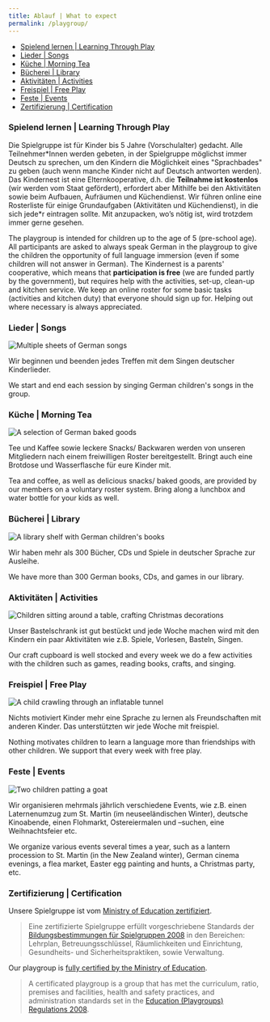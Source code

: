 ```yaml
---
title: Ablauf | What to expect
permalink: /playgroup/
---
```


* [Spielend lernen \| Learning Through Play](#spielend-lernen--learning-through-play)
* [Lieder \| Songs](#lieder--songs)
* [Küche \| Morning Tea](#küche--morning-tea)
* [Bücherei \| Library](#bücherei--library)
* [Aktivitäten \| Activities](#aktivitäten--activities)
* [Freispiel \| Free Play](#freispiel--free-play)
* [Feste \| Events](#feste--events)
* [Zertifizierung \| Certification](#zertifizierung--certification)

### Spielend lernen | Learning Through Play

Die Spielgruppe ist für Kinder bis 5 Jahre (Vorschulalter) gedacht. Alle Teilnehmer\*Innen werden gebeten, in der Spielgruppe möglichst immer Deutsch zu sprechen, um den Kindern die Möglichkeit eines "Sprachbades" zu geben (auch wenn manche Kinder nicht auf Deutsch antworten werden). Das Kindernest ist eine Elternkooperative, d.h. die **Teilnahme ist kostenlos** (wir werden vom Staat gefördert), erfordert aber Mithilfe bei den Aktivitäten sowie beim Aufbauen, Aufräumen und Küchendienst. Wir führen online eine Rosterliste für einige Grundaufgaben (Aktivitäten und Küchendienst), in die sich jede\*r eintragen sollte. Mit anzupacken, wo’s nötig ist, wird trotzdem immer gerne gesehen.

The playgroup is intended for children up to the age of 5 (pre-school age). ​ All participants are asked to always speak German in the playgroup to give the children the opportunity of full language immersion (even if some children will not answer in German). The Kindernest is a parents' cooperative, which means that **participation is free** (we are funded partly by the government), but requires help with the activities, set-up, clean-up and kitchen service. We keep an online roster for some basic tasks (activities and kitchen duty) that everyone should sign up for. Helping out where necessary is always appreciated.

### Lieder | Songs

![Multiple sheets of German songs](/assets/songs.webp)

Wir beginnen und beenden jedes Treffen mit dem Singen deutscher Kinderlieder.

We start and end each session by singing German children's songs in the group.

### Küche | Morning Tea

![A selection of German baked goods](/assets/morning-tea.webp)

​Tee und Kaffee sowie leckere Snacks/ Backwaren werden von unseren Mitgliedern nach einem freiwilligen Roster bereitgestellt. Bringt auch eine Brotdose und Wasserflasche für eure Kinder mit.

Tea and coffee, as well as delicious snacks/ baked goods, are provided by our members on a voluntary roster system. Bring along a lunchbox and water bottle for your kids as well.

### Bücherei | Library

![A library shelf with German children's books](/assets/library.webp)

Wir haben mehr als 300 Bücher, CDs und Spiele in deutscher Sprache zur Ausleihe.

We have more than 300 German books, CDs, and games in our library.

### Aktivitäten | Activities

![Children sitting around a table, crafting Christmas decorations](/assets/activities.webp)

Unser Bastelschrank ist gut bestückt und jede Woche machen wird mit den Kindern ein paar Aktivitäten wie z.B. Spiele, Vorlesen, Basteln, Singen. 

Our craft cupboard is well stocked and every week we do a few activities with the children such as games, reading books, crafts, and singing. 

### Freispiel | Free Play

![A child crawling through an inflatable tunnel](/assets/freeplay.webp)

Nichts motiviert Kinder mehr eine Sprache zu lernen als Freundschaften mit anderen Kinder. Das unterstützten wir jede Woche mit freispiel.

Nothing motivates children to learn a language more than friendships with other children. We support that every week with free play.

### Feste | Events

![Two children patting a goat](/assets/events.webp)

Wir organisieren mehrmals jährlich verschiedene Events, wie z.B. einen Laternenumzug zum St. Martin (im neuseeländischen Winter), deutsche Kinoabende, einen Flohmarkt, Ostereiermalen und –suchen, eine Weihnachtsfeier etc. 

We organize various events several times a year, such as a lantern procession to St. Martin (in the New Zealand winter), German cinema evenings, a flea market, Easter egg painting and hunts, a Christmas party, etc.

### Zertifizierung | Certification

Unsere Spielgruppe ist vom [Ministry of Education zertifiziert](https://www.education.govt.nz/early-childhood/licensing-and-regulations/the-regulatory-framework-for-ece/licensing-criteria/certification-criteria-for-playgroups/playgroups/).

> Eine zertifizierte Spielgruppe erfüllt vorgeschriebene Standards der [Bildungsbestimmungen für Spielgruppen 2008](https://www.legislation.govt.nz/regulation/public/2008/0205/latest/DLM1396401.html) in den Bereichen: Lehrplan, Betreuungsschlüssel, Räumlichkeiten und Einrichtung, Gesundheits- und Sicherheitspraktiken, sowie Verwaltung.

Our playgroup is [fully certified by the Ministry of Education](https://www.education.govt.nz/early-childhood/licensing-and-regulations/the-regulatory-framework-for-ece/licensing-criteria/certification-criteria-for-playgroups/playgroups/).

> A certificated playgroup is a group that has met the curriculum, ratio, premises and facilities, health and safety practices, and administration standards set in the [Education (Playgroups) Regulations 2008](https://www.legislation.govt.nz/regulation/public/2008/0205/latest/DLM1396401.html).
